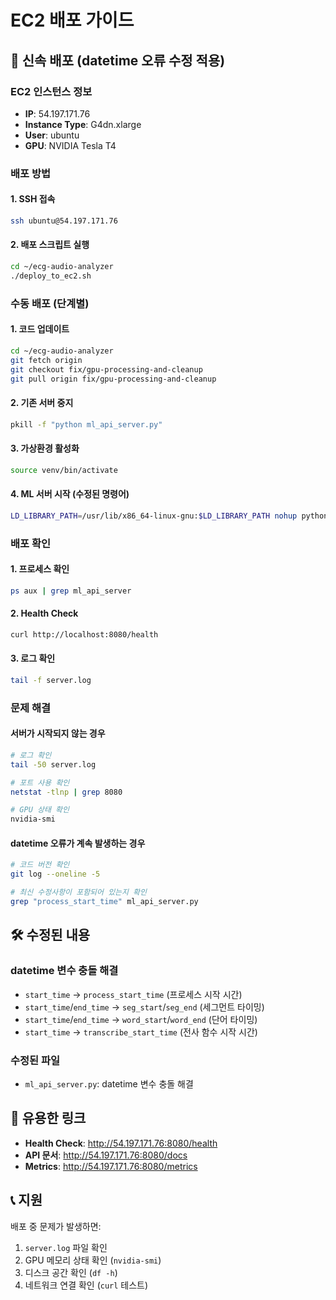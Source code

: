 # EC2 배포 가이드

## 🚀 신속 배포 (datetime 오류 수정 적용)

### EC2 인스턴스 정보
- **IP**: 54.197.171.76
- **Instance Type**: G4dn.xlarge
- **User**: ubuntu
- **GPU**: NVIDIA Tesla T4

### 배포 방법

#### 1. SSH 접속
```bash
ssh ubuntu@54.197.171.76
```

#### 2. 배포 스크립트 실행
```bash
cd ~/ecg-audio-analyzer
./deploy_to_ec2.sh
```

### 수동 배포 (단계별)

#### 1. 코드 업데이트
```bash
cd ~/ecg-audio-analyzer
git fetch origin
git checkout fix/gpu-processing-and-cleanup
git pull origin fix/gpu-processing-and-cleanup
```

#### 2. 기존 서버 중지
```bash
pkill -f "python ml_api_server.py"
```

#### 3. 가상환경 활성화
```bash
source venv/bin/activate
```

#### 4. ML 서버 시작 (수정된 명령어)
```bash
LD_LIBRARY_PATH=/usr/lib/x86_64-linux-gnu:$LD_LIBRARY_PATH nohup python ml_api_server.py --host 0.0.0.0 --port 8080 > server.log 2>&1 &
```

### 배포 확인

#### 1. 프로세스 확인
```bash
ps aux | grep ml_api_server
```

#### 2. Health Check
```bash
curl http://localhost:8080/health
```

#### 3. 로그 확인
```bash
tail -f server.log
```

### 문제 해결

#### 서버가 시작되지 않는 경우
```bash
# 로그 확인
tail -50 server.log

# 포트 사용 확인
netstat -tlnp | grep 8080

# GPU 상태 확인
nvidia-smi
```

#### datetime 오류가 계속 발생하는 경우
```bash
# 코드 버전 확인
git log --oneline -5

# 최신 수정사항이 포함되어 있는지 확인
grep "process_start_time" ml_api_server.py
```

## 🛠️ 수정된 내용

### datetime 변수 충돌 해결
- `start_time` → `process_start_time` (프로세스 시작 시간)
- `start_time`/`end_time` → `seg_start`/`seg_end` (세그먼트 타이밍)
- `start_time`/`end_time` → `word_start`/`word_end` (단어 타이밍)
- `start_time` → `transcribe_start_time` (전사 함수 시작 시간)

### 수정된 파일
- `ml_api_server.py`: datetime 변수 충돌 해결

## 🔗 유용한 링크

- **Health Check**: http://54.197.171.76:8080/health
- **API 문서**: http://54.197.171.76:8080/docs
- **Metrics**: http://54.197.171.76:8080/metrics

## 📞 지원

배포 중 문제가 발생하면:
1. `server.log` 파일 확인
2. GPU 메모리 상태 확인 (`nvidia-smi`)
3. 디스크 공간 확인 (`df -h`)
4. 네트워크 연결 확인 (`curl` 테스트)